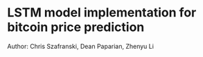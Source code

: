 # LSTM model implementation for bitcoin price prediction <br />
Author: Chris Szafranski, Dean Paparian, Zhenyu Li 
